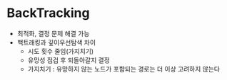 # BackTracking
- 최적화, 결정 문제 해결 가능
- 백트래킹과 깊이우선탐색 차이
    * 시도 횟수 줄임(가지치기)
    * 유망성 점검 후 되돌아갈지 결정
    * 가지치기 : 유망하지 않는 노드가 포함되는 경로는 더 이상 고려하지 않는다